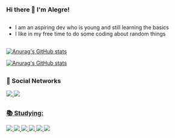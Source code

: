### Hi there 👋 I'm Alegre!

##

- I am an aspiring dev who is young and still learning the basics
- I like in my free time to do some coding about random things
      
##

[![Anurag's GitHub stats](https://github-readme-stats.vercel.app/api?username=Alegree&show_icons=true&theme=city_lights)](https://github.com/anuraghazra/github-readme-stats)
  
[![Anurag's GitHub stats](https://github-readme-stats.vercel.app/api/top-langs/?username=Alegree&layout=compact&langs_count=7&theme=city_lights)](https://github.com/anuraghazra/github-readme-stats)

##
      
### 📱 Social Networks

<div>
  <a href="https://www.instagram.com/rodrigo_._alegre/" target="_blank"><img src="https://img.shields.io/badge/Instagram-E4405F?style=for-the-badge&logo=instagram&logoColor=white">
  <a href="https://twitter.com/_alegree_" target="_blank"><img src="https://img.shields.io/badge/Twitter-1DA1F2?style=for-the-badge&logo=twitter&logoColor=white">
</div>
       
## 
        
### 📚 Studying:

<div>
     <img src="https://img.shields.io/badge/Lua-2C2D72?style=for-the-badge&logo=lua&logoColor=white" />
     <img src="https://img.shields.io/badge/HTML5-E34F26?style=for-the-badge&logo=html5&logoColor=white" />
     <img src="https://img.shields.io/badge/CSS3-1572B6?style=for-the-badge&logo=css3&logoColor=white" />
     <img src="https://img.shields.io/badge/Node.js-43853D?style=for-the-badge&logo=node.js&logoColor=white" />
     <img src="https://img.shields.io/badge/JavaScript-F7DF1E?style=for-the-badge&logo=javascript&logoColor=black" />
     <img src="https://img.shields.io/badge/Python-3776AB?style=for-the-badge&logo=python&logoColor=white" />
</div>
